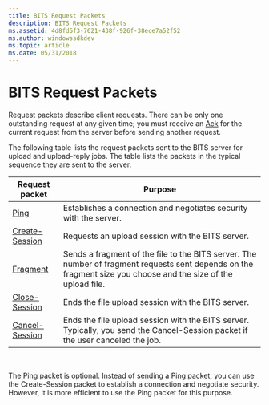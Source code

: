 ```yaml
---
title: BITS Request Packets
description: BITS Request Packets
ms.assetid: 4d8fd5f3-7621-438f-926f-38ece7a52f52
ms.author: windowssdkdev
ms.topic: article
ms.date: 05/31/2018
---
```


# BITS Request Packets

Request packets describe client requests. There can be only one outstanding request at any given time; you must receive an [Ack](bits-response-packets.md) for the current request from the server before sending another request.

The following table lists the request packets sent to the BITS server for upload and upload-reply jobs. The table lists the packets in the typical sequence they are sent to the server.



| Request packet                       | Purpose                                                                                                                                                        |
|--------------------------------------|----------------------------------------------------------------------------------------------------------------------------------------------------------------|
| [Ping](ping.md)                     | Establishes a connection and negotiates security with the server.                                                                                              |
| [Create-Session](create-session.md) | Requests an upload session with the BITS server.                                                                                                               |
| [Fragment](fragment.md)             | Sends a fragment of the file to the BITS server. The number of fragment requests sent depends on the fragment size you choose and the size of the upload file. |
| [Close-Session](close-session.md)   | Ends the file upload session with the BITS server.                                                                                                             |
| [Cancel-Session](cancel-session.md) | Ends the file upload session with the BITS server. Typically, you send the Cancel-Session packet if the user canceled the job.                                 |



 

The Ping packet is optional. Instead of sending a Ping packet, you can use the Create-Session packet to establish a connection and negotiate security. However, it is more efficient to use the Ping packet for this purpose.

 

 





